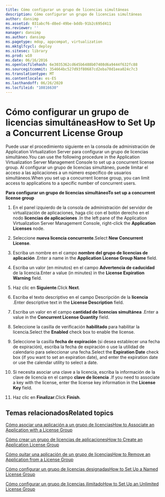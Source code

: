 ```yaml
---
title: Cómo configurar un grupo de licencias simultáneas
description: Cómo configurar un grupo de licencias simultáneas
author: dansimp
ms.assetid: 031abcf6-d8ed-49be-bddb-91b2c695d411
ms.reviewer: ''
manager: dansimp
ms.author: dansimp
ms.pagetype: mdop, appcompat, virtualization
ms.mktglfcycl: deploy
ms.sitesec: library
ms.prod: w10
ms.date: 06/16/2016
ms.openlocfilehash: 6e3035362cd645b6488b07408d6a9444f632fc88
ms.sourcegitcommit: 354664bc527d93f80687cd2eba70d1eea024c7c3
ms.translationtype: MT
ms.contentlocale: es-ES
ms.lasthandoff: 06/26/2020
ms.locfileid: "10816630"
---
```

# <span data-ttu-id="bf91a-103">Cómo configurar un grupo de licencias simultáneas</span><span class="sxs-lookup"><span data-stu-id="bf91a-103">How to Set Up a Concurrent License Group</span></span>


<span data-ttu-id="bf91a-104">Puede usar el procedimiento siguiente en la consola de administración de Application Virtualization Server para configurar un grupo de licencias simultáneo.</span><span class="sxs-lookup"><span data-stu-id="bf91a-104">You can use the following procedure in the Application Virtualization Server Management Console to set up a concurrent license group.</span></span> <span data-ttu-id="bf91a-105">Al configurar un grupo de licencias simultáneo, puede limitar el acceso a las aplicaciones a un número específico de usuarios simultáneos.</span><span class="sxs-lookup"><span data-stu-id="bf91a-105">When you set up a concurrent license group, you can limit access to applications to a specific number of concurrent users.</span></span>

**<span data-ttu-id="bf91a-106">Para configurar un grupo de licencias simultáneo</span><span class="sxs-lookup"><span data-stu-id="bf91a-106">To set up a concurrent license group</span></span>**

1.  <span data-ttu-id="bf91a-107">En el panel izquierdo de la consola de administración del servidor de virtualización de aplicaciones, haga clic con el botón derecho en el nodo **licencias de aplicaciones** .</span><span class="sxs-lookup"><span data-stu-id="bf91a-107">In the left pane of the Application Virtualization Server Management Console, right-click the **Application Licenses** node.</span></span>

2.  <span data-ttu-id="bf91a-108">Seleccione **nueva licencia concurrente**.</span><span class="sxs-lookup"><span data-stu-id="bf91a-108">Select **New Concurrent License**.</span></span>

3.  <span data-ttu-id="bf91a-109">Escriba un nombre en el campo **nombre del grupo de licencias de aplicación** .</span><span class="sxs-lookup"><span data-stu-id="bf91a-109">Enter a name in the **Application License Group Name** field.</span></span>

4.  <span data-ttu-id="bf91a-110">Escriba un valor (en minutos) en el campo **Advertencia de caducidad** de la licencia.</span><span class="sxs-lookup"><span data-stu-id="bf91a-110">Enter a value (in minutes) in the **License Expiration Warning** field.</span></span>

5.  <span data-ttu-id="bf91a-111">Haz clic en **Siguiente**.</span><span class="sxs-lookup"><span data-stu-id="bf91a-111">Click **Next**.</span></span>

6.  <span data-ttu-id="bf91a-112">Escriba el texto descriptivo en el campo Descripción de la **licencia** .</span><span class="sxs-lookup"><span data-stu-id="bf91a-112">Enter descriptive text in the **License Description** field.</span></span>

7.  <span data-ttu-id="bf91a-113">Escriba un valor en el campo **cantidad de licencias simultánea** .</span><span class="sxs-lookup"><span data-stu-id="bf91a-113">Enter a value in the **Concurrent License Quantity** field.</span></span>

8.  <span data-ttu-id="bf91a-114">Seleccione la casilla de verificación **habilitado** para habilitar la licencia.</span><span class="sxs-lookup"><span data-stu-id="bf91a-114">Select the **Enabled** check box to enable the license.</span></span>

9.  <span data-ttu-id="bf91a-115">Seleccione la casilla **fecha de expiración** (si desea establecer una fecha de expiración), escriba la fecha de expiración o use la utilidad de calendario para seleccionar una fecha.</span><span class="sxs-lookup"><span data-stu-id="bf91a-115">Select the **Expiration Date** check box (if you want to set an expiration date), and enter the expiration date or use the calendar utility to select a date.</span></span>

10. <span data-ttu-id="bf91a-116">Si necesita asociar una clave a la licencia, escriba la información de la clave de licencia en el campo **clave de licencia** .</span><span class="sxs-lookup"><span data-stu-id="bf91a-116">If you need to associate a key with the license, enter the license key information in the **License Key** field.</span></span>

11. <span data-ttu-id="bf91a-117">Haz clic en **Finalizar**.</span><span class="sxs-lookup"><span data-stu-id="bf91a-117">Click **Finish**.</span></span>

## <span data-ttu-id="bf91a-118">Temas relacionados</span><span class="sxs-lookup"><span data-stu-id="bf91a-118">Related topics</span></span>


[<span data-ttu-id="bf91a-119">Cómo asociar una aplicación a un grupo de licencias</span><span class="sxs-lookup"><span data-stu-id="bf91a-119">How to Associate an Application with a License Group</span></span>](how-to-associate-an-application-with-a-license-group.md)

[<span data-ttu-id="bf91a-120">Cómo crear un grupo de licencias de aplicaciones</span><span class="sxs-lookup"><span data-stu-id="bf91a-120">How to Create an Application License Group</span></span>](how-to-create-an-application-license-group.md)

[<span data-ttu-id="bf91a-121">Cómo quitar una aplicación de un grupo de licencias</span><span class="sxs-lookup"><span data-stu-id="bf91a-121">How to Remove an Application from a License Group</span></span>](how-to-remove-an-application-from-a-license-group.md)

[<span data-ttu-id="bf91a-122">Cómo configurar un grupo de licencias designadas</span><span class="sxs-lookup"><span data-stu-id="bf91a-122">How to Set Up a Named License Group</span></span>](how-to-set-up-a-named-license-group.md)

[<span data-ttu-id="bf91a-123">Cómo configurar un grupo de licencias ilimitado</span><span class="sxs-lookup"><span data-stu-id="bf91a-123">How to Set Up an Unlimited License Group</span></span>](how-to-set-up-an-unlimited-license-group.md)

 

 





